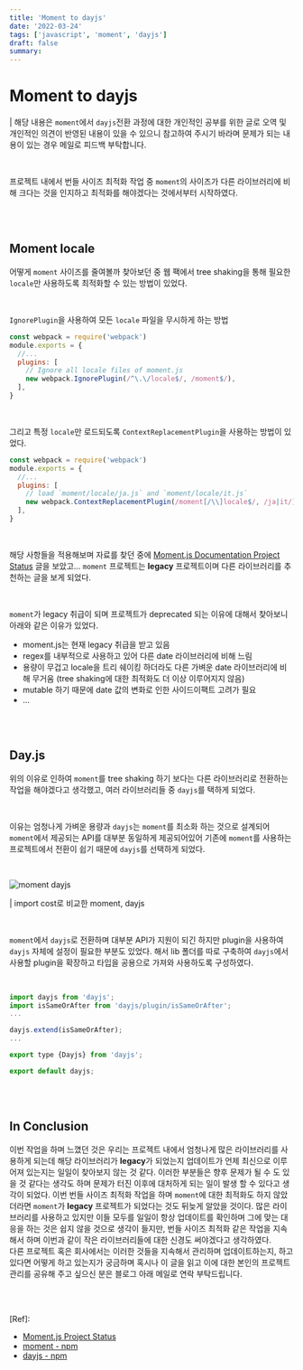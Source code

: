 ```yaml
---
title: 'Moment to dayjs'
date: '2022-03-24'
tags: ['javascript', 'moment', 'dayjs']
draft: false
summary:
---
```


# Moment to dayjs

| 해당 내용은 `moment`에서 `dayjs`전환 과정에 대한 개인적인 공부를 위한 글로 오역 및 개인적인 의견이 반영된 내용이 있을 수 있으니 참고하여 주시기 바라며 문제가 되는 내용이 있는 경우 메일로 피드백 부탁합니다.

<br />

프로젝트 내에서 번들 사이즈 최적화 작업 중 `moment`의 사이즈가 다른 라이브러리에 비해 크다는 것을 인지하고 최적화를 해야겠다는 것에서부터 시작하였다.

<br /><br />

## Moment locale

어떻게 `moment` 사이즈를 줄여볼까 찾아보던 중 웹 팩에서 tree shaking을 통해 필요한 `locale`만 사용하도록 최적화할 수 있는 방법이 있었다.

<br />

`IgnorePlugin`을 사용하여 모든 `locale` 파일을 무시하게 하는 방법

```js
const webpack = require('webpack')
module.exports = {
  //...
  plugins: [
    // Ignore all locale files of moment.js
    new webpack.IgnorePlugin(/^\.\/locale$/, /moment$/),
  ],
}
```

<br />

그리고 특정 `locale`만 로드되도록 `ContextReplacementPlugin`을 사용하는 방법이 있었다.

```js
const webpack = require('webpack')
module.exports = {
  //...
  plugins: [
    // load `moment/locale/ja.js` and `moment/locale/it.js`
    new webpack.ContextReplacementPlugin(/moment[/\\]locale$/, /ja|it/),
  ],
}
```

<br />

해당 사항들을 적용해보며 자료를 찾던 중에 [Moment.js Documentation Project Status](https://momentjs.com/docs/#/-project-status/recommendations/) 글을 보았고... `moment` 프로젝트는 **legacy** 프로젝트이며 다른 라이브러리를 추천하는 글을 보게 되었다.

<br />

`moment`가 legacy 취급이 되며 프로젝트가 deprecated 되는 이유에 대해서 찾아보니 아래와 같은 이유가 있었다.

- moment.js는 현재 legacy 취급을 받고 있음
- regex를 내부적으로 사용하고 있어 다른 date 라이브러리에 비해 느림
- 용량이 무겁고 locale을 트리 쉐이킹 하더라도 다른 가벼운 date 라이브러리에 비해 무거움 (tree shaking에 대한 최적화도 더 이상 이루어지지 않음)
- mutable 하기 때문에 date 값의 변화로 인한 사이드이팩트 고려가 필요
- ...

<br /><br />

## Day.js

위의 이유로 인하여 `moment`를 tree shaking 하기 보다는 다른 라이브러리로 전환하는 작업을 해야겠다고 생각했고, 여러 라이브러리들 중 `dayjs`를 택하게 되었다.

<br />

이유는 엄청나게 가벼운 용량과 `dayjs`는 `moment`를 최소화 하는 것으로 설계되어 `moment`에서 제공되는 API를 대부분 동일하게 제공되어있어 기존에 `moment`를 사용하는 프로젝트에서 전환이 쉽기 때문에 `dayjs`를 선택하게 되었다.

<br />

![moment dayjs](/static/images/posts/moment-to-dayjs.png)

| import cost로 비교한 moment, dayjs

<br />

`moment`에서 `dayjs`로 전환하며 대부분 API가 지원이 되긴 하지만 plugin을 사용하여 `dayjs` 자체에 설정이 필요한 부분도 있었다. 해서 lib 폴더를 따로 구축하여 `dayjs`에서 사용할 plugin을 확장하고 타입을 공용으로 가져와 사용하도록 구성하였다.

<br />

```js
import dayjs from 'dayjs';
import isSameOrAfter from 'dayjs/plugin/isSameOrAfter';
...

dayjs.extend(isSameOrAfter);
...

export type {Dayjs} from 'dayjs';

export default dayjs;
```

<br /><br />

## In Conclusion

이번 작업을 하며 느꼈던 것은 우리는 프로젝트 내에서 엄청나게 많은 라이브러리를 사용하게 되는데 해당 라이브러리가 **legacy**가 되었는지 업데이트가 언제 최신으로 이루어져 있는지는 일일이 찾아보지 않는 것 같다. 이러한 부분들은 향후 문제가 될 수 도 있을 것 같다는 생각도 하며 문제가 터진 이후에 대처하게 되는 일이 발생 할 수 있다고 생각이 되었다. 이번 번들 사이즈 최적화 작업을 하며 `moment`에 대한 최적화도 하지 않았더라면 `moment`가 **legacy** 프로젝트가 되었다는 것도 뒤늦게 알았을 것이다. 많은 라이브러리를 사용하고 있지만 이들 모두를 일일이 항상 업데이트를 확인하며 그에 맞는 대응을 하는 것은 쉽지 않을 것으로 생각이 들지만, 번들 사이즈 최적화 같은 작업을 지속해서 하며 이번과 같이 작은 라이브러리들에 대한 신경도 써야겠다고 생각하였다. <br />
다른 프로젝트 혹은 회사에서는 이러한 것들을 지속해서 관리하며 업데이트하는지, 하고 있다면 어떻게 하고 있는지가 궁금하며 혹시나 이 글을 읽고 이에 대한 본인의 프로젝트 관리를 공유해 주고 싶으신 분은 블로그 아래 메일로 연락 부탁드립니다.

<br /><br />

[Ref]:

- [Moment.js Project Status](https://momentjs.com/docs/#/-project-status/recommendations/)
- [moment - npm](https://www.npmjs.com/package/moment)
- [dayjs - npm](https://www.npmjs.com/package/dayjs)

<br /><br /><br />
